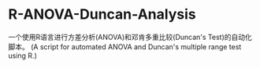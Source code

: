 # R-ANOVA-Duncan-Analysis
一个使用R语言进行方差分析(ANOVA)和邓肯多重比较(Duncan's Test)的自动化脚本。 (A script for automated ANOVA and Duncan's multiple range test using R.)
